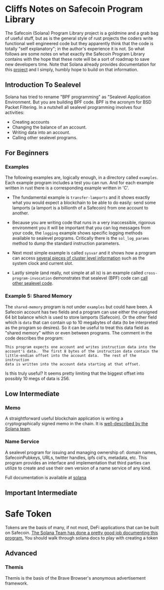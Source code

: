 # Cliffs Notes on Safecoin Program Library
The Safecoin (Solana) Program Library project is a goldmine and a grab bag of useful stuff, but as is the general style of rust projects the coders write functional well engineered code but they apparently think that the code is totally "self explanatory"; in the author's experience it is not. So what follows are some notes on what exactly the Safecoin Program Library contains with the hope that these note will be a sort of roadmap to save new developers time.  Note that Solana already provides documentation for this [project](https://spl.solana.com) and I simply, humbly hope to build on that information.

## Introduction To Sealevel
Solana has tried to rename "BPF programming" as "Sealevel Application Environment.  But you are building BPF code.  BPF is the acronym for BSD Packet Filtering.  In a nutshell all sealevel programming involves four activities:
* Creating accounts
* Changing the balance  of an account.
* Writing data into an account.
* Calling other sealevel programs.

## For Beginners

### Examples
The following examples are, logically enough, in a directory called `examples`. Each example program includes a test you can run. And for each example written in rust there is a corresponding example written in 'C'.

* The fundamental example is `transfer-lamports` and it shows exactly what you would expect a blockchain to be able to do easily: send some lamports (a lamport is a billionth of a Safecoin) from one account to another.  

* Because you are writing code that runs in a very inaccessible, rigorous environment you it will be important that you can log messages from your code, the `logging` example shows specific logging methods available to sealevel programs. Critically there is the `sol_log_params` method to dump the standard instruction parameters. 

* Next most simple example is called `sysvar` and it shows how a program can access [several pieces of cluster level information](https://docs.solana.com/developing/runtime-facilities/sysvars) such as the system clock and current slot.

* Lastly simple (and really, not simple at all is) is an example called `cross-program-invocation` demonstrates that sealevel (BPF) code can [call other sealevel code](https://docs.solana.com/developing/programming-model/calling-between-programs).

### Example 5: Shared Memory
 
The `shared-memory` program is not under `examples` but could have been. A Safecoin account has two fields and a program can use either the unsigned 64 bit balance which is used to store lamports (Safecoin). Or the other field which is `data` that can contain up to 10 megabytes of data (to be interpreted as the program so desires).  So it can be useful to treat this data field as "shared memory" within or even between programs. The comment in the code describes the program:
```
This program expects one account and writes instruction data into the
account's data.  The first 8 bytes of the instruction data contain the
little-endian offset into the account data.  The rest of the instruction
data is written into the account data starting at that offset.
```
Is this truly useful?  It seems pretty limiting that the biggest offset into possibly 10 megs of data is 256.  

## Low Intermediate
### Memo

A straightforward useful blockchain application is writing a cryptographically signed memo in the chain.  It is [well-described by the Solana team](https://spl.solana.com/memo).

### Name Service

A sealevel program for issuing and managing ownership of: domain names, SafecoinPubkeys, URLs, twitter handles, ipfs cid's, metadata, etc.  This program provides an interface and implementation that third parties can utilize to create and use their own version of a name service of any kind.

Full documentation is available at [solana](https://spl.solana.com/name-service)

## Important Intermediate

# Safe Token 

Tokens are the basis of many, if not most, DeFi applications that can be built on Safecoin.  [The Solana Team has done a pretty good job documenting this program.](https://spl.solana.com/token)
You should walk through solana docs to play with creating a token

## Advanced

### Themis

Themis is the basis of the Brave Browser's anonymous advertisement framework.  




